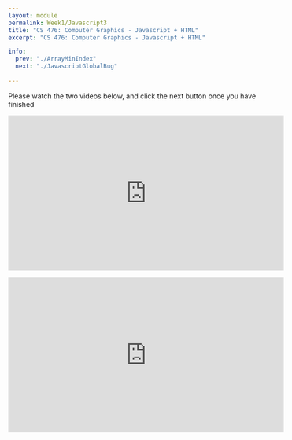 ```yaml
---
layout: module
permalink: Week1/Javascript3
title: "CS 476: Computer Graphics - Javascript + HTML"
excerpt: "CS 476: Computer Graphics - Javascript + HTML"

info:
  prev: "./ArrayMinIndex"
  next: "./JavascriptGlobalBug"
  
---
```


Please watch the two videos below, and click the next button once you have finished

<iframe width="560" height="315" src="https://www.youtube.com/embed/eekjR08umWU" frameborder="0" allow="accelerometer; autoplay; encrypted-media; gyroscope; picture-in-picture" allowfullscreen></iframe>

<p></p>
<iframe width="560" height="315" src="https://www.youtube.com/embed/GtffdyjuSeY" frameborder="0" allow="accelerometer; autoplay; encrypted-media; gyroscope; picture-in-picture" allowfullscreen></iframe>